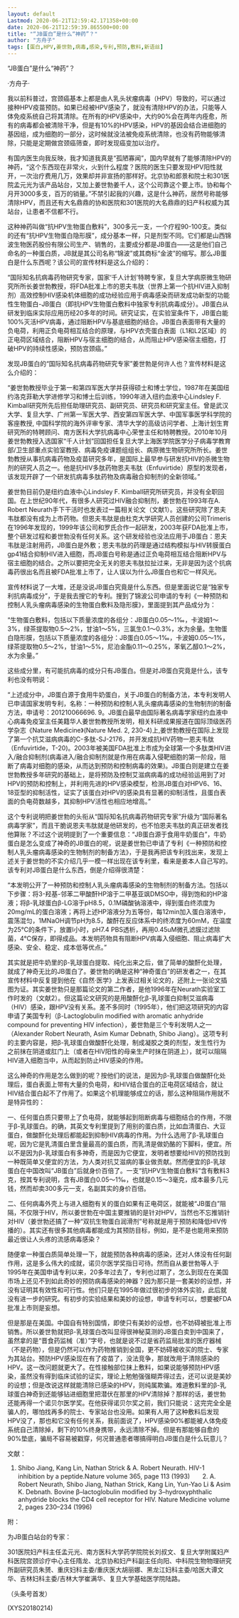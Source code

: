 ```yaml
---
layout: default
Lastmod: 2020-06-21T12:59:42.171358+00:00
date: 2020-06-21T12:59:39.865500+00:00
title: "“JB蛋白”是什么“神药”？"
author: "方舟子"
tags: [蛋白,HPV,姜世勃,病毒,感染,专利,预防,敷料,新语丝]
---
```


“JB蛋白”是什么“神药”？

·方舟子·

我以前科普过，宫颈癌基本上都是由人乳头状瘤病毒（HPV）导致的，可以通过接种HPV疫苗预防。如果已经被HPV感染了，就没有清除HPV的办法，只能等人体免疫系统自己将其清除。在所有的HPV感染中，大约90%会在两年内痊愈，所有的病毒都会被清除干净，但是有10%的HPV感染，HPV的基因会结合进细胞的基因组，成为细胞的一部分，这时候就没法被免疫系统清除，也没有药物能够清除，只能是定期做宫颈癌筛查，即时发现癌变加以治疗。

有国内医生向我反映，我才知道我真是“孤陋寡闻”，国内早就有了能够清除HPV的神药，“这个东西现在非常火，火到什么程度？医院的医生只要发现HPV阳性就开，一次治疗费用几万，效果却并非宣扬的那样好。北京协和郎景和院士和301医院孟元光为该产品站台，又加上姜世勃姜千人，这个公司靠这个要上市。协和每个月开3000多支，百万的销量。”不禁引起我的兴趣，这是什么神药，居然号称能够清除HPV，而且还有大名鼎鼎的协和医院和301医院的大名鼎鼎的妇产科权威为其站台，让患者不信都不行。

这种神药叫做“抗HPV生物蛋白敷料”，300多元一支，一个疗程90-100支。类似的还有“抗HPV生物蛋白隐形膜”，成分基本一样，只是剂型不同。它们都是山西锦波生物医药股份有限公司生产、销售的，主要成分都是JB蛋白——这是他们自己命名的一种蛋白质，JB就是其公司名称“锦波”或其商标“金波”的缩写。那么JB蛋白是什么东西呢？该公司的宣传材料是这么介绍的：

“国际知名抗病毒药物研究专家，国家‘千人计划’特聘专家，复旦大学病原微生物研究所所长姜世勃教授，将FDA批准上市的恩夫韦肽（世界上第一个抗HIV进入抑制剂）高效控制HIV感染机体细胞的成功经验应用于病毒感染而研发成功新型的功能性生物蛋白-JB蛋白（即抗HPV生物蛋白敷料中独家专利抗病毒成分）。JB蛋白从研发到临床实际应用历经20多年的时间。研究证实，在实验室条件下，JB蛋白能100%灭活HPV病毒，通过阻断HPV与基底细胞的结合。JB蛋白表面带有大量的负电荷，利用正负电荷相互结合的原理，与HPV衣壳蛋白表面（L1和L2区域）的正电荷区域结合，阻断HPV与宿主细胞的结合，从而阻止HPV感染宿主细胞，打破HPV的持续性感染，预防宫颈癌。”

发现JB蛋白的“国际知名抗病毒药物研究专家”姜世勃是何许人也？宣传材料是这么介绍的：

“姜世勃教授毕业于第一和第四军医大学并获得硕士和博士学位，1987年在美国纽约洛克菲勒大学进修学习和博士后训练，1990年进入纽约血液中心Lindsley F. Kimball研究所先后担任助理研究员、副研究员、研究员和研究室主任。曾是武汉大学、复旦大学、广州第一军医大学、西安第四军医大学、中国军事医学科学院的客座教授, 中国科学院的海外评审专家、清华大学的高级访问学者、上海计划生育研究所的特聘顾问、南方医科大学抗病毒中心荣誉主任和特聘教授。2010年10月姜世勃教授入选国家“千人计划”回国担任复旦大学上海医学院医学分子病毒学教育部/卫生部重点实验室教授、病毒免疫课题组组长、病原微生物研究所所长。姜世勃教授从事抗病毒药物及疫苗研究多年，是国际上最早参与研发抗HIV的杀微生物剂的研究人员之一。他是抗HIV多肽药物恩夫韦肽（Enfuvirtide）原型的发现者，该发现开辟了一个研发抗病毒多肽药物及病毒融合抑制剂的全新领域。”

姜世勃目前仍是纽约血液中心Lindsley F. Kimball研究所研究员，并没有全职回国。在上世纪90年代，有很多人研究过HIV融合抑制剂，姜世勃在1993年在A. Robert Neurath手下干活时也发表过一篇相关论文（文献1）。这些研究除了恩夫韦肽都没有成为上市药物。但恩夫韦肽是由杜克大学研究人员创建的公司Trimeris在1996年发现的，1999年该公司和罗氏合作一起研发，2003年获FDA批准上市，整个研发过程和姜世勃没有任何关系。这个研发经验也没法应用于JB蛋白：恩夫韦肽是注射用药，JB蛋白是外敷；恩夫韦肽的药理是通过结构模拟与HIV转膜蛋白gp41结合抑制HIV进入细胞，而JB蛋白号称是通过正负电荷相互结合阻断HPV与宿主细胞的结合。之所以要把完全无关的恩夫韦肽拉扯过来，无非是因为这个抗病毒药很出名而且被FDA批准上市了，让人误以为什么JB蛋白也和它一样风光。

宣传材料说了一大堆，还是没说JB蛋白究竟是什么东西。但是里面说它是“独家专利抗病毒成分”，于是我去搜它的专利。搜到了锦波公司申请的专利《一种预防和控制人乳头瘤病毒感染的生物蛋白敷料及隐形膜》，里面提到其产品成分为：

“生物蛋白敷料，包括以下质量浓度的各组分：JB蛋白0.05～1‰，卡波姆1～3%，绿茶提取物0.5～2%，甘油1～5%，三氯生0.1～0.3%，水为余量。生物蛋白隐形膜，包括以下质量浓度的各组分：JB蛋白0.05～1‰，卡波姆0.05～1%，绿茶提取物0.5～2%，甘油1～5%，尼泊金酯0.11～0.25%，苯氧乙醇0.1～2%，水为余量。”

这些成分里，有可能抗病毒的成分只有JB蛋白。但是对JB蛋白究竟是什么，该专利也没有明说：

“上述成分中，JB蛋白源于食用牛奶蛋白，关于JB蛋白的制备方法，本专利发明人已申请国家发明专利，名称：一种预防和控制人乳头瘤病毒感染的生物制剂的制备方法，申请号：201210066696. 9。JB蛋白最早由国际著名病毒学家纽约血液中心病毒免疫室主任美籍华人姜世勃教授所发明，相关科研成果报道在国际顶级医药学杂志《Nature Medicine》(Nature Med. 2, 230-4)上,姜世勃教授在国际上发现了第一个抗艾滋病病毒的C-多肽-SJ-2176，并开发成抗HIV药物一恩夫韦肽（Enfuvirtide，T-20)。2003年被美国FDA批准上市成为全球第一个多肽类HIV进入/融合抑制剂(病毒进入/融合抑制剂就是作用在病毒入侵靶细胞的第一阶段，阻断了病毒对细胞的感染，从而达到预防和控制病毒的效果)。JB蛋白则是建立在姜世勃教授多年研究的基础上，是将预防及控制艾滋病病毒的成功经验运用到了对HPV的预防和控制上，并利用先进的HPV感染模型，检测JB蛋白对HPV6、16、18亚型的抑制活性，证实了该蛋白对HPV的感染具有显著的抑制活性，且蛋白表面的负电荷数越多，其抑制HPV活性也相应地增高。”

这个专利说明把姜世勃的头衔从“国际知名抗病毒药物研究专家”升级为“国际著名病毒学家”，而且干脆说恩夫韦肽就是他研发的，也不怕恩夫韦肽的真正研发者找他算账？不过这个说明提到了一个重要信息：“JB蛋白源于食用牛奶蛋白”，牛奶蛋白是怎么变成了神奇的JB蛋白的呢，说是姜世勃已申请了专利《一种预防和控制人乳头瘤病毒感染的生物制剂的制备方法》，于是我再把该专利找出来，发现上述关于姜世勃的不实介绍几乎一模一样出现在该专利里，看来是姜本人自己写的。该专利对JB蛋白是什么东西，倒是介绍得很清楚：

“本发明公开了一种预防和控制人乳头瘤病毒感染的生物制剂的制备方法。包括以下步骤：将3-羟基-邻苯二甲酸酐HP溶于二甲基亚飒DMSO中，得到饱和的HP溶液；将β-乳球蛋白β-LG溶于pH8.5，0.1M磷酸钠溶液中，得到蛋白终浓度为20mg/mL的蛋白溶液；再将上述HP溶液分为五等份，每12min加入蛋白溶液中，震荡混匀，1MNaOH调节pH为8.5，酸酐在反应体系中的终浓度为60mM，在温度为25℃的条件下，放置l小时，pH7.4 PBS透析，再用0.45uM微孔滤膜过滤除菌，4℃保存，即得成品。本发明药物具有阻断HPV病毒入侵细胞、阻止病毒扩大感染、安全、稳定、成本低等优点。”

其实就是把牛奶里的β-乳球蛋白提取、纯化出来之后，做了简单的酸酐化处理，就成了神奇无比的JB蛋白了。姜世勃的确是这种“神奇蛋白”的研发者之一，在其宣传材料中反复提到他在《自然·医学》上发表过相关论文的，还附上一张论文插图为证。其实姜世勃只是那篇论文的第二作者，是他1996年在Neurath实验室工作时发的（文献2）。但这篇论文研究的是用酸酐化β-乳球蛋白抑制艾滋病毒（HIV）感染，跟HPV没有关系。差不多同时（1995年），他们把这项研究的内容申请了美国专利（β-Lactoglobulin modified with aromatic anhydride compound for preventing HIV infection），姜世勃是三个专利发明人之一（Alexander Robert Neurath, Asim Kumar Debnath, Shibo Jiang）。这项专利的主要内容是，把β-乳球蛋白做酸酐化处理，制成凝胶之类的剂型，发生性行为之前抹在阴道或肛门上（或者在HIV阳性的母亲生产时抹在阴道上），就可以阻隔HIV进入细胞当中，从而起到防止HIV感染的作用。

这么神奇的作用是怎么做到的呢？按他们的说法，是因为β-乳球蛋白做酸酐化处理后，蛋白表面上带有大量的负电荷，和HIV结合蛋白的正电荷区域结合，就让HIV结合蛋白起不了作用了。如果这个机理能够成立的话，那么这种阻隔作用就不是特异性的：

一、任何蛋白质只要带上了负电荷，就能够起到阻断病毒与细胞结合的作用，不限于β-乳球蛋白。的确，其英文专利里提到了用别的蛋白质，比如血清蛋白、大豆蛋白，做酸酐化处理后都能起到抑制HIV病毒的作用。为什么选用了β-乳球蛋白呢，因为它是乳清蛋白里含量最高的蛋白质，而乳清是做奶酪的下脚料，便宜。所以不是因为β-乳球蛋白有多神奇，而是因为它便宜，发明者想要给HIV的预防找到一种既简单又便宜的方法，为人类对抗艾滋病的事业做贡献。然而便宜的β-乳球蛋白在中国改叫“JB蛋白”后就身价百倍了。一支“抗HPV生物蛋白敷料”含有敷料3克，按其专利说明，含有JB蛋白0.05～1‰，也就是0.15～3毫克，成本最多几元钱，然而却卖300多元一支，名副其实的身价百倍。

二、任何病毒外壳上与进入细胞有关的蛋白如果有正电荷区，就能被“JB蛋白”阻隔，不仅限于HIV，所以姜世勃在中国主要推销的是针对HPV，当然也不忘推销针对HIV（姜世勃还搞了一种“双抗生物蛋白润滑剂”号称就是用于预防和降低HIV传播的）。其实还有很多其他病毒都能成为其预防目标，例如，是不是也能用来预防最近很让人头疼的流感病毒感染？

随便拿一种蛋白质简单处理一下，就能预防各种病毒的感染，还对人体没有任何副作用，这是多么伟大的成就，诺贝尔医学奖指日可待。然而自从姜世勃等人于1995年在美国申请专利以来，20多年过去了，专利也过期了，怎么到现在在美国市场上还见不到如此奇妙的预防病毒感染的神器？因为那只是一套美妙的设想，并没有证明其有效性和可行性。他们只是在1995年做过很初步的体外实验，此后就没有进一步的研究。有初步的实验结果和美妙的设想，申请专利可以，想要被FDA批准上市则是妄想。

但是那是在美国。中国自有特别国情，即使只有美妙的设想，也不妨碍被批准上市销售。所以姜世勃就把β-乳球蛋白改叫显得很神秘莫测的JB蛋白卖到中国来了，虽然拿的是“晋食药监械（准）”字号，也就是说不过是省药监局批准的医疗器械（不是药物），但是仍然可以作为药物推销到全国，更不妨碍被收买的院士、专家为其站台。预防HPV感染现在有了疫苗了，没法竞争，那就改用于清除感染的HPV。这一改问题就更大了。在性接触部位抹上敷料，如果说能够预防HPV感染，虽然没有得到临床试验的证实，理论上勉勉强强糊弄得过去，还可以说是美妙的设想；但是改说这样就能清除已感染的HPV，则纯属欺骗。难道敷料里的β-乳球蛋白神奇到还能够钻进细胞里把潜伏在那里的HPV清除掉？那样的话，姜世勃还能再得一个诺贝尔医学奖。在他获得诺贝尔奖之前，我们只能说：这完完全全是骗人的，哪怕找再多的院士、专家站台也没用。如果有人用了这种敷料后发现HPV没了，那也和它没有任何关系，我前面说了，HPV感染90%都能被人体免疫系统自己清除掉，剩下的10%终身携带，永远清除不掉。但是有那能够自愈的90%垫底，骗局不容易被戳穿，何况普通患者哪搞得明白JB蛋白是什么玩意儿？

文献：

1. Shibo Jiang, Kang Lin, Nathan Strick & A. Robert Neurath. HIV-1 inhibition by a peptide.Nature volume 365, page 113 (1993)　　2. A. Robert Neurath, Shibo Jiang, Nathan Strick, Kang Lin, Yun-Yao Li & Asim K. Debnath. Bovine β–lactoglobulin modified by 3–hydroxyphthalic anhydride blocks the CD4 cell receptor for HIV. Nature Medicine volume 2, pages 230–234 (1996)

附：

为JB蛋白站台的专家：

301医院妇产科主任孟元光、南方医科大学药学院院长刘叔文、复旦大学附属妇产科医院宫颈诊疗中心主任隋龙、北京协和妇产科副主任向阳、中科院生物物理研究所副研究员朱赟、重庆妇科主委/重庆医大胡丽娜、黑龙江妇科主委/哈医大谭文华、吉林妇科主委/吉林大学崔满华、复旦大学基础医学院陆路。

（头条号首发）

(XYS20180214)

